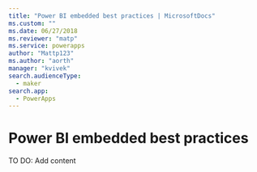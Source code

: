 ```yaml
---
title: "Power BI embedded best practices | MicrosoftDocs"
ms.custom: ""
ms.date: 06/27/2018
ms.reviewer: "matp"
ms.service: powerapps
author: "Mattp123"
ms.author: "aorth"
manager: "kvivek"
search.audienceType: 
  - maker
search.app: 
  - PowerApps  
---
```


# Power BI embedded best practices 

TO DO: Add content

